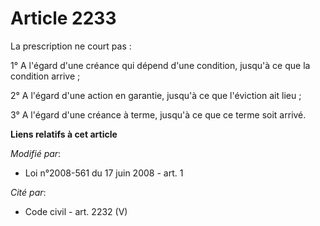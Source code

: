 # Article 2233

La prescription ne court pas :

1° A l'égard d'une créance qui dépend d'une condition, jusqu'à ce que la condition arrive ;

2° A l'égard d'une action en garantie, jusqu'à ce que l'éviction ait lieu ;

3° A l'égard d'une créance à terme, jusqu'à ce que ce terme soit arrivé.

**Liens relatifs à cet article**

_Modifié par_:

  - Loi n°2008-561 du 17 juin 2008 - art. 1

_Cité par_:

  - Code civil - art. 2232 (V)
